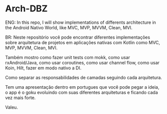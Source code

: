 # Arch-DBZ
ENG: In this repo, I will show implementations of differents architecture in the Android Nativo World, like MVC, MVP, MVVM, Clean, MVI.

BR: Neste repositório você pode encontrar diferentes implementações sobre arquitetura de projetos em aplicações nativas com Kotlin como MVC, MVP, MVVM, Clean, MVI.

Também mostro como fazer unit tests com mokk, como usar rxAndroid/Java, como usar coroutines, como usar channel flow, como usar Koin, Hilt, fazer em modo nativo a DI.

Como separar as responsabilidades de camadas seguindo cada arquitetura.

Tem uma apresentação dentro em portugues que você pode pegar a ideia, o app é o goku evoluindo com suas diferentes arquiteturas e ficando cada vez mais forte.

Valeu.
